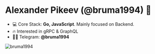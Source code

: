 <h1 align="left">Alexander Pikeev (@bruma1994) 👋</h1>

- 💻 Core Stack: **Go, JavaScript**. Mainly focused on Backend.
- 🔥 Interested in gRPC & GraphQL
- 👨‍💻 Telegram: **@bruma1994**

<p>&nbsp;<img align="left" src="https://github-readme-stats.vercel.app/api?username=bruma1994&show_icons=true&hide_title=true" alt="bruma1994" /></p>
